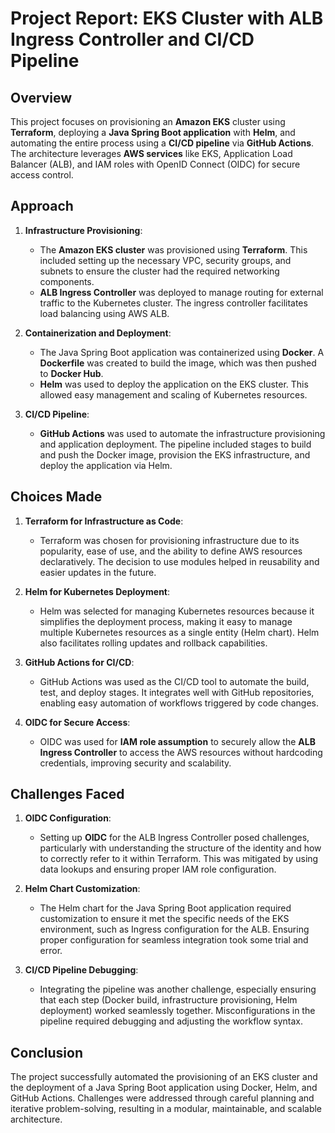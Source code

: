 # Project Report: EKS Cluster with ALB Ingress Controller and CI/CD Pipeline

## Overview

This project focuses on provisioning an **Amazon EKS** cluster using **Terraform**, deploying a **Java Spring Boot application** with **Helm**, and automating the entire process using a **CI/CD pipeline** via **GitHub Actions**. The architecture leverages **AWS services** like EKS, Application Load Balancer (ALB), and IAM roles with OpenID Connect (OIDC) for secure access control.

## Approach

1. **Infrastructure Provisioning**:
   - The **Amazon EKS cluster** was provisioned using **Terraform**. This included setting up the necessary VPC, security groups, and subnets to ensure the cluster had the required networking components.
   - **ALB Ingress Controller** was deployed to manage routing for external traffic to the Kubernetes cluster. The ingress controller facilitates load balancing using AWS ALB.
   
2. **Containerization and Deployment**:
   - The Java Spring Boot application was containerized using **Docker**. A **Dockerfile** was created to build the image, which was then pushed to **Docker Hub**.
   - **Helm** was used to deploy the application on the EKS cluster. This allowed easy management and scaling of Kubernetes resources.

3. **CI/CD Pipeline**:
   - **GitHub Actions** was used to automate the infrastructure provisioning and application deployment. The pipeline included stages to build and push the Docker image, provision the EKS infrastructure, and deploy the application via Helm.

## Choices Made

1. **Terraform for Infrastructure as Code**:
   - Terraform was chosen for provisioning infrastructure due to its popularity, ease of use, and the ability to define AWS resources declaratively. The decision to use modules helped in reusability and easier updates in the future.

2. **Helm for Kubernetes Deployment**:
   - Helm was selected for managing Kubernetes resources because it simplifies the deployment process, making it easy to manage multiple Kubernetes resources as a single entity (Helm chart). Helm also facilitates rolling updates and rollback capabilities.

3. **GitHub Actions for CI/CD**:
   - GitHub Actions was used as the CI/CD tool to automate the build, test, and deploy stages. It integrates well with GitHub repositories, enabling easy automation of workflows triggered by code changes.

4. **OIDC for Secure Access**:
   - OIDC was used for **IAM role assumption** to securely allow the **ALB Ingress Controller** to access the AWS resources without hardcoding credentials, improving security and scalability.

## Challenges Faced

1. **OIDC Configuration**:
   - Setting up **OIDC** for the ALB Ingress Controller posed challenges, particularly with understanding the structure of the identity and how to correctly refer to it within Terraform. This was mitigated by using data lookups and ensuring proper IAM role configuration.

2. **Helm Chart Customization**:
   - The Helm chart for the Java Spring Boot application required customization to ensure it met the specific needs of the EKS environment, such as Ingress configuration for the ALB. Ensuring proper configuration for seamless integration took some trial and error.

3. **CI/CD Pipeline Debugging**:
   - Integrating the pipeline was another challenge, especially ensuring that each step (Docker build, infrastructure provisioning, Helm deployment) worked seamlessly together. Misconfigurations in the pipeline required debugging and adjusting the workflow syntax.

## Conclusion 

The project successfully automated the provisioning of an EKS cluster and the deployment of a Java Spring Boot application using Docker, Helm, and GitHub Actions. Challenges were addressed through careful planning and iterative problem-solving, resulting in a modular, maintainable, and scalable architecture.

